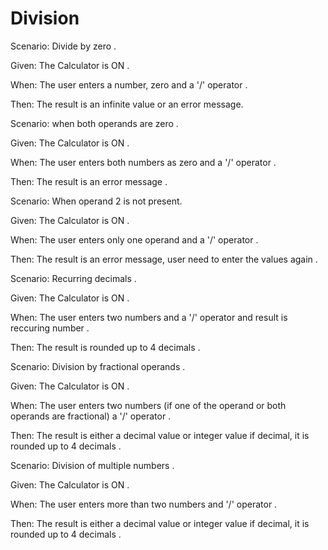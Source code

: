 
# Division

Scenario: Divide by zero .

  Given: The Calculator is ON .

  When: The user enters a number, zero and a '/' operator .

  Then: The result is an infinite value or an error message.
  
Scenario: when both operands are zero .

  Given: The Calculator is ON .

  When: The user enters both numbers as zero and  a '/' operator .

  Then: The result is an error message .
  
Scenario:  When operand 2 is not present.

  Given: The Calculator is ON .

  When: The user enters only one operand and a '/' operator .

  Then: The result is an error message,
        user need to enter the values again .
  
Scenario: Recurring decimals .

  Given: The Calculator is ON .

  When: The user enters two numbers and a '/' operator
        and result is reccuring number .
  
  Then: The result is rounded up to 4 decimals .

Scenario: Division by fractional operands .

  Given: The Calculator is ON .

  When:  The user enters two numbers
         (if one of the operand or both operands are fractional)
         a '/' operator .

  Then:  The result is either a decimal value or integer value
         if decimal, it is rounded up to 4 decimals .

Scenario: Division of multiple numbers .

  Given: The Calculator is ON .

  When:  The user enters more than two numbers and '/' operator .

  Then:  The result is either a decimal value or integer value
         if decimal, it is rounded up to 4 decimals .
